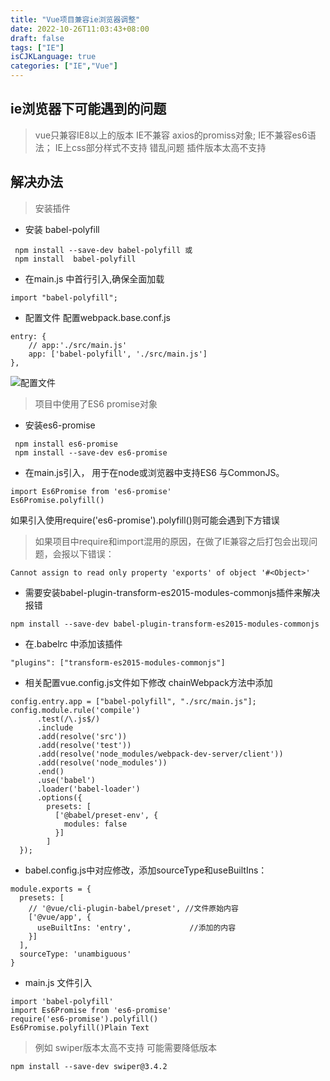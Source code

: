 ```yaml
---
title: "Vue项目兼容ie浏览器调整"
date: 2022-10-26T11:03:43+08:00
draft: false
tags: ["IE"]
isCJKLanguage: true
categories: ["IE","Vue"]
---
```


## ie浏览器下可能遇到的问题
>vue只兼容IE8以上的版本
>IE不兼容 axios的promiss对象;
>IE不兼容es6语法；
>IE上css部分样式不支持 错乱问题
>插件版本太高不支持


## 解决办法
>安装插件 
* 安装 babel-polyfill
```shell script
 npm install --save-dev babel-polyfill 或
 npm install  babel-polyfill
 ```
* 在main.js 中首行引入,确保全面加载
```shell script
import "babel-polyfill";
```
* 配置文件 配置webpack.base.conf.js
```shell script
entry: {
    // app:'./src/main.js'
    app: ['babel-polyfill', './src/main.js']
},
```
![配置文件](/images/vue/iepz.jpg)


>项目中使用了ES6 promise对象 
* 安装es6-promise
```shell script
 npm install es6-promise 
 npm install --save-dev es6-promise
```
* 在main.js引入， 用于在node或浏览器中支持ES6 与CommonJS。
```shell script
import Es6Promise from 'es6-promise'
Es6Promise.polyfill()
```
如果引入使用require('es6-promise').polyfill()则可能会遇到下方错误

>如果项目中require和import混用的原因，在做了IE兼容之后打包会出现问题，会报以下错误：
```shell script
Cannot assign to read only property 'exports' of object '#<Object>'
```
* 需要安装babel-plugin-transform-es2015-modules-commonjs插件来解决报错
```shell script
npm install --save-dev babel-plugin-transform-es2015-modules-commonjs
```
* 在.babelrc 中添加该插件
```shell script
"plugins": ["transform-es2015-modules-commonjs"]
```
* 相关配置vue.config.js文件如下修改 chainWebpack方法中添加
```shell script
config.entry.app = ["babel-polyfill", "./src/main.js"];
config.module.rule('compile')
      .test(/\.js$/)
      .include
      .add(resolve('src'))
      .add(resolve('test'))
      .add(resolve('node_modules/webpack-dev-server/client'))
      .add(resolve('node_modules'))
      .end()
      .use('babel')
      .loader('babel-loader')
      .options({
        presets: [
          ['@babel/preset-env', {
            modules: false
          }]
        ]
  }); 
```
* babel.config.js中对应修改，添加sourceType和useBuiltIns：
```shell script
module.exports = {
  presets: [
    // '@vue/cli-plugin-babel/preset', //文件原始内容
    ['@vue/app', {
      useBuiltIns: 'entry',             //添加的内容
    }]
  ],
  sourceType: 'unambiguous'
}

```
* main.js 文件引入
```shell script
import 'babel-polyfill'
import Es6Promise from 'es6-promise'
require('es6-promise').polyfill()
Es6Promise.polyfill()Plain Text
```



>


>例如 swiper版本太高不支持   可能需要降低版本
```shell script
npm install --save-dev swiper@3.4.2 
```
